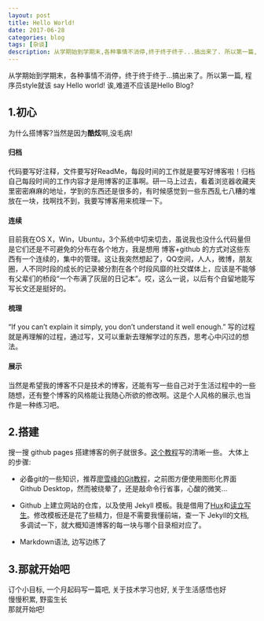 ```yaml
---
layout: post
title: Hello World!
date: 2017-06-28
categories: blog
tags: [杂谈]
description: 从学期始到学期末,各种事情不消停,终于终于终于...搞出来了. 所以第一篇, 程序员style就该 say Hello world! 诶,难道不应该是Hello Blog? 
---
```

从学期始到学期末，各种事情不消停，终于终于终于...搞出来了。所以第一篇, 程序员style就该 say Hello world! 诶,难道不应该是Hello Blog? 


## 1.初心
为什么搭博客?当然是因为**酷炫**啊,没毛病! 


#### 归档
代码要写好注释，文件要写好ReadMe，每段时间的工作就是要写好博客啦！归档自己每段时间的工作内容才是用博客的正事啊。研一马上过去，看着浏览器收藏夹里密密麻麻的地址，学到的东西还是很多的，有时候感觉到一些东西乱七八糟的堆放在一块，找啊找不到，我要写博客用来梳理一下。

#### 连续
目前我在OS X，Win，Ubuntu，3个系统中切来切去，虽说我也没什么代码量但是它们还是不可避免的分布在各个地方，我是想用 博客+github 的方式对这些东西有一个连续的，集中的管理。这让我突然想起了，QQ空间，人人，微博，朋友圈，人不同时段的成长的记录被分割在各个时段风靡的社交媒体上，应该是不能够有父辈们的桥段“一个布满了灰层的日记本”。哎，这么一说，以后有个自留地能写写长文还是挺好的。

#### 梳理
“If you can’t explain it simply, you don’t understand it well enough.”
写的过程就是再理解的过程，通过写，又可以重新去理解学过的东西，思考心中闪过的想法。

#### 展示
当然是希望我的博客不只是技术的博客，还能有写一些自己对于生活过程中的一些随想，还有整个博客的风格能让我随心所欲的修改啊。这是个人风格的展示,也当作是一种练习吧。



## 2.搭建
搜一搜 github pages 搭建博客的例子就很多。[这个教程](http://www.ezlippi.com/blog/2015/03/github-pages-blog.html)写的清晰一些。
 大体上的步骤:

* 必备git的一些知识，推荐[廖雪峰的Git教程](http://www.liaoxuefeng.com/wiki/0013739516305929606dd18361248578c67b8067c8c017b000)，之前图方便使用图形化界面Github Desktop，然而被绕晕了，还是敲命令行省事，心酸的微笑...

* Github 上建立网站的仓库，以及使用 Jekyll 模板。我是借用了[Hux](https://github.com/Huxpro/huxpro.github.io)和[读立写生](https://github.com/cnfeat/cnfeat.github.io)。修改模板还是花了些精力，但是不需要我懂前端，查一下 Jekyll的文档, 多调试一下，就大概知道博客的每一块与哪个目录相对应了。

* Markdown语法, 边写边练了  

## 3.那就开始吧

订个小目标, 一个月起码写一篇吧, 关于技术学习也好, 关于生活感悟也好  
慢慢积累, 野蛮生长  
那就开始吧!












